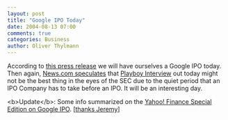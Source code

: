 ```yaml
---
layout: post
title: "Google IPO Today"
date: 2004-08-13 07:00
comments: true
categories: Business
author: Oliver Thylmann
---
```



According to [this press release](https://www.ipo.google.com/press-release-20040812-1.html) we will have ourselves a Google IPO today. Then again, [News.com speculates](http://news.com.com/Google+revealed+in+Playboy+interview%3F/2100-1038_3-5307955.html?tag=nl) that [Playboy Interview](http://www.playboy.com/magazine/interview.html) out today might not be the best thing in the eyes of the SEC due to the quiet period that an IPO Company has to take before an IPO. It will be an interesting day.

&lt;b&gt;Update&lt;/b&gt;: Some info summarized on the [Yahoo! Finance Special Edition on Google IPO](http://biz.yahoo.com/special/googleipo2.html). [[thanks Jeremy](http://www.ensight.org/archives/2004/08/13/google-ipo-day/)] 


